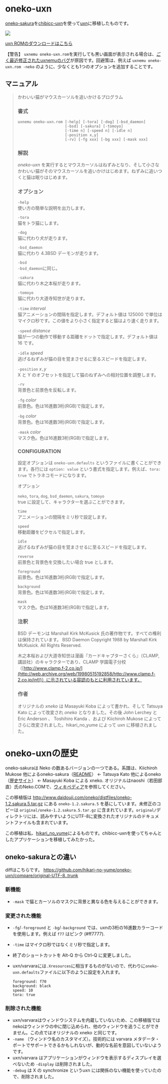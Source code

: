 # oneko-uxn

[oneko-sakura](http://www.daidouji.com/oneko/)を[chibicc-uxn](https://github.com/lynn/chibicc)を使って[uxn](https://wiki.xxiivv.com/site/uxn.html)に移植したものです。

![](screenshot.png)

[uxn ROMのダウンロードはこちら](https://github.com/hikari-no-yume/oneko-uxn/releases/download/1.2.sakura.5.uxn.1/1.2.sakura.5.uxn.1.zip)

【警告】 `uxnemu oneko-uxn.rom`を実行しても黒い画面が表示される場合は、[ごく最近修正されたuxnemuのバグ](https://lists.sr.ht/~rabbits/public-inbox/%3C536EBE67-0820-49FF-BBAF-50FBE4DEF97%40noyu.me%3E)が原因です。回避策は、例えば `uxnemu oneko-uxn.rom -neko` のように、少なくとも1つのオプションを追加することです。

## マニュアル

> かわいい猫がマウスカーソルを追いかけるプログラム
>
> ### 書式
>
>     uxnemu oneko-uxn.rom [-help] [-tora] [-dog] [-bsd_daemon]
>                          [-bsd] [-sakura] [-tomoyo]
>                          [-time n] [-speed n] [-idle n]
>                          [-position x,y]
>                          [-rv] [-fg xxx] [-bg xxx] [-mask xxx]
>
> ### 解説
> _oneko-uxn_ を実行するとマウスカーソルはねずみとなり、そして小さなかわいい猫がそのマウスカーソルを追いかけはじめます。ねずみに追いつくと猫は眠りはじめます。
>
> ### オプション
> `-help`  
> 使い方の簡単な説明を出力します。
>
> `-tora`  
> 猫をトラ猫にします。
>
> `-dog`  
> 猫に代わり犬が走ります。
>
> `-bsd_daemon`  
> 猫に代わり 4.3BSD デーモンが走ります。
>
> `-bsd`  
> `-bsd_daemon`に同じ。
>
> `-sakura`  
> 猫に代わり木之本桜が走ります。
>
> `-tomoyo`  
> 猫に代わり大道寺知世が走ります。
>
> `-time` _interval_  
> 猫アニメーションの間隔を指定します。デフォルト値は 125000 で単位はマイクロ秒です。この値をより小さく指定すると猫はより速く走ります。
>
> `-speed` _distance_  
> 猫が一つの動作で移動する距離をドットで指定します。デフォルト値は 16 です。
>
> `-idle` _speed_  
> 逃げるねずみが猫の目を覚まさせるに至るスピードを指定します。
>
> `-position` _x_`,`_y_  
> X と Y のオフセットを指定して猫のねずみへの相対位置を調整します。
>
> `-rv`  
> 背景色と前景色を反転します。
>
> `-fg` _color_  
> 前景色。色は16進数3桁(RGB)で指定します。
>
> `-bg` _color_  
> 背景色。色は16進数3桁(RGB)で指定します。
>
> `-mask` _color_  
> マスク色。色は16進数3桁(RGB)で指定します。
>
> ### CONFIGURATION
> 設定オプションは `oneko-uxn.defaults` というファイルに書くことができます。各行には `option: value` という書式を指定します。例えば、`tora: true` でトラネコモードになります。
>
> オプション
>
> `neko`, `tora`, `dog`, `bsd_daemon`, `sakura`, `tomoyo`  
> true に設定して、キャラクターを選ぶことができます。
>
> `time`  
> アニメーションの間隔をミリ秒で設定します。
>
> `speed`  
> 移動距離をピクセルで指定します。
>
> `idle`  
> 逃げるねずみが猫の目を覚まさせるに至るスピードを指定します。
>
> `reverse`  
> 前景色と背景色を交換したい場合 true とします。
>
> `foreground`  
> 前景色。色は16進数3桁(RGB)で指定します。
>
> `background`  
> 背景色。色は16進数3桁(RGB)で指定します。
>
> `mask`  
> マスク色。色は16進数3桁(RGB)で指定します。
>
> ### 注釈
> BSD デーモンは  Marshall Kirk McKusick 氏の著作物です。すべての権利は保持されています。 BSD Daemon Copyright 1988 by Marshall Kirk McKusick. All Rights Reserved.
>
> 木之本桜および大道寺知世は漫画『カードキャプターさくら』（CLAMP, 講談社）のキャラクターであり、CLAMP 学園電子分校（[http://www.clamp.f-2.co.jp/](http://web.archive.org/web/19980515192858/http://www.clamp.f-2.co.jp/inf/)）に示されている容認のもとに利用されています。
>
> ### 作者
> オリジナルの _xneko_ は Masayuki Koba によって書かれ、そして Tatsuya Kato によって改変され _oneko_ となりました。その後 John Lerchey と Eric Anderson 、 Toshihiro Kanda 、および Kiichiroh Mukose によってさらに改変されました。hikari_no_yume によって uxn に移植されました。

oneko-uxnの歴史
====================

oneko-sakuraは Neko の数あるバージョンの一つである。系譜は、Kiichiroh Mukose 他によるoneko-sakura（[README](http://www.daidouji.com/oneko/distfiles/README)） ← Tatsuya Kato 他によるoneko（[歴史サイト](https://web.archive.org/web/20010502181733/http://hp.vector.co.jp/authors/VA004959/oneko/nekohist.html)） ← Masayuki Koba による xneko.
オリジナルはnaoshi（若田部直）氏のNeko.COMで、[ウィキペディア](https://ja.wikipedia.org/wiki/Neko_(%E3%82%BD%E3%83%95%E3%83%88%E3%82%A6%E3%82%A7%E3%82%A2))を参照してください。

この移植版は <http://www.daidouji.com/oneko/distfiles/oneko-1.2.sakura.5.tar.gz> にある `oneko-1.2.sakura.5` を基にしています。未修正のコピーは `original/oneko-1.2.sakura.5.tar.gz` に含まれています。`original/`ディレクトリには、読みやすいようにUTF-8に変換されたオリジナルのドキュメントファイルも含まれています。

この移植は私、[hikari\_no\_yume](https://hikari.noyu.me/)によるものです。chibicc-uxnを使ってちゃんとしたアプリケーションを移植してみたかった。

oneko-sakuraとの違い
-------------------------

diffはこちらです。 <https://github.com/hikari-no-yume/oneko-uxn/compare/original-UTF-8..trunk>

### 新機能

* `-mask` で猫とカーソルのマスクに背景と異なる色を与えることができます。

### 変更された機能

* `-fg`/`-foreground` と `-bg`/`-background` では、uxnの3桁の16進数カラーコードを使用します。例えば `f77` はピンク (#ff7777).
* `-time` はマイクロ秒ではなくミリ秒で指定します。
* 終了のショートカットを Alt-Q から Ctrl-Q に変更しました。
* uxn/varvaraには`.Xresources`に相当するものがないので、代わりに`oneko-uxn.defaults`ファイルに以下のように設定を入れます。

      foreground: f70
      background: black
      speed: 10
      tora: true

### 削除された機能

* uxn/varvaraはウィンドウシステムを内蔵していないため、この移植版ではnekoはウィンドウの中に閉じ込められ、他のウィンドウを追うことができません。この点ではオリジナルの xneko と同じです。
* `-name` （ウィンドウ名のカスタマイズ）。技術的には varvara メタデータ・ポートでサポートできるかもしれないが、動的な名前を意図していないようです。
* uxn/varvara はアプリケーションがウィンドウを表示するディスプレイを選べないため `-display` は削除されました。
* `-debug` は X の synchronize というuxn には関係のない機能を使っていたので、削除されました。
